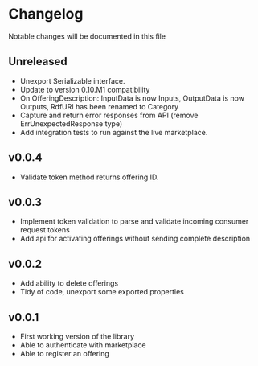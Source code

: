 # Changelog

Notable changes will be documented in this file

## Unreleased

* Unexport Serializable interface.
* Update to version 0.10.M1 compatibility
* On OfferingDescription: InputData is now Inputs, OutputData is now Outputs,
  RdfURI has been renamed to Category
* Capture and return error responses from API (remove ErrUnexpectedResponse type)
* Add integration tests to run against the live marketplace.

## v0.0.4

* Validate token method returns offering ID.

## v0.0.3

* Implement token validation to parse and validate incoming consumer request tokens
* Add api for activating offerings without sending complete description

## v0.0.2

* Add ability to delete offerings
* Tidy of code, unexport some exported properties

## v0.0.1

* First working version of the library
* Able to authenticate with marketplace
* Able to register an offering